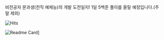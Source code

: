 비전공자 문과생(전직 예체능)의 개발 도전일지!
1일 5백준 풀이를 올릴 예정입니다.(주말 제외)


![Hits](https://hits.seeyoufarm.com/api/count/incr/badge.svg?url=https%3A%2F%2Fgithub.com%2FZ0silver&count_bg=%239E7EE5&title_bg=%238067B6&icon=github.svg&icon_color=%23FFFFFF&title=VISIT&edge_flat=false)

![Readme Card](https://github-readme-stats.vercel.app/api/pin/?username=Z0silver)]
